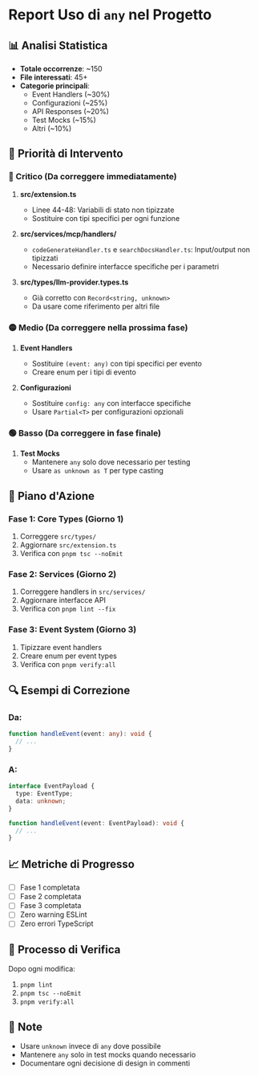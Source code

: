 # Report Uso di `any` nel Progetto

## 📊 Analisi Statistica
- **Totale occorrenze**: ~150
- **File interessati**: 45+
- **Categorie principali**:
  - Event Handlers (~30%)
  - Configurazioni (~25%)
  - API Responses (~20%)
  - Test Mocks (~15%)
  - Altri (~10%)

## 🎯 Priorità di Intervento

### 🔴 Critico (Da correggere immediatamente)
1. **src/extension.ts**
   - Linee 44-48: Variabili di stato non tipizzate
   - Sostituire con tipi specifici per ogni funzione

2. **src/services/mcp/handlers/**
   - `codeGenerateHandler.ts` e `searchDocsHandler.ts`: Input/output non tipizzati
   - Necessario definire interfacce specifiche per i parametri

3. **src/types/llm-provider.types.ts**
   - Già corretto con `Record<string, unknown>`
   - Da usare come riferimento per altri file

### 🟡 Medio (Da correggere nella prossima fase)
1. **Event Handlers**
   - Sostituire `(event: any)` con tipi specifici per evento
   - Creare enum per i tipi di evento

2. **Configurazioni**
   - Sostituire `config: any` con interfacce specifiche
   - Usare `Partial<T>` per configurazioni opzionali

### 🟢 Basso (Da correggere in fase finale)
1. **Test Mocks**
   - Mantenere `any` solo dove necessario per testing
   - Usare `as unknown as T` per type casting

## 📝 Piano d'Azione

### Fase 1: Core Types (Giorno 1)
1. Correggere `src/types/`
2. Aggiornare `src/extension.ts`
3. Verifica con `pnpm tsc --noEmit`

### Fase 2: Services (Giorno 2)
1. Correggere handlers in `src/services/`
2. Aggiornare interfacce API
3. Verifica con `pnpm lint --fix`

### Fase 3: Event System (Giorno 3)
1. Tipizzare event handlers
2. Creare enum per event types
3. Verifica con `pnpm verify:all`

## 🔍 Esempi di Correzione

### Da:
```typescript
function handleEvent(event: any): void {
  // ...
}
```

### A:
```typescript
interface EventPayload {
  type: EventType;
  data: unknown;
}

function handleEvent(event: EventPayload): void {
  // ...
}
```

## 📈 Metriche di Progresso
- [ ] Fase 1 completata
- [ ] Fase 2 completata
- [ ] Fase 3 completata
- [ ] Zero warning ESLint
- [ ] Zero errori TypeScript

## 🔄 Processo di Verifica
Dopo ogni modifica:
1. `pnpm lint`
2. `pnpm tsc --noEmit`
3. `pnpm verify:all`

## 📌 Note
- Usare `unknown` invece di `any` dove possibile
- Mantenere `any` solo in test mocks quando necessario
- Documentare ogni decisione di design in commenti 